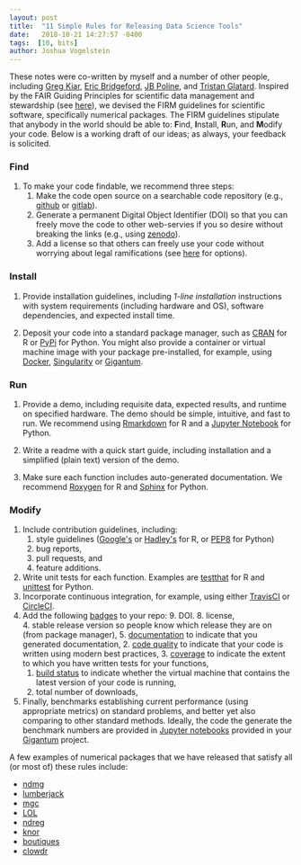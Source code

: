 ```yaml
---
layout: post
title:  "11 Simple Rules for Releasing Data Science Tools"
date:   2018-10-21 14:27:57 -0400
tags:  [10, bits]
author: Joshua Vogelstein
---
```


These notes were co-written by myself and a number of other people, including [Greg Kiar](http://gkiar.me/), [Eric Bridgeford](http://ericwb.me/), [JB Poline](https://www.mcgill.ca/qls/researchers/jb-poline), and [Tristan Glatard](https://users.encs.concordia.ca/~tglatard/). Inspired by the FAIR Guiding Principles for scientific data management and stewardship (see [here](https://www.nature.com/articles/sdata201618)), we devised the FIRM guidelines for scientific software, specifically numerical packages.  The FIRM guidelines stipulate that anybody in the world should be able to: **F**ind, **I**nstall, **R**un, and **M**odify your code. Below is a working draft of our ideas; as always, your feedback is solicited. 


### Find

1. To make your code findable, we recommend three steps:
    1. Make the code open source on a searchable code repository (e.g., [github](https://github.com/) or [gitlab](https://about.gitlab.com/)).
    2.  Generate a permanent Digital Object Identifier (DOI) so that you can freely move the code to other web-servies if you so desire without breaking the links (e.g., using [zenodo](https://zenodo.org/)).
    3.  Add a license so that others can freely use your code without worrying about legal ramifications (see [here](https://opensource.org/licenses) for options).

### Install


1. Provide installation guidelines, including  *1-line installation* instructions with system requirements (including hardware and OS),  software dependencies, and expected install time.  

2. Deposit your code into a standard package manager, such as [CRAN](https://cran.r-project.org/) for R or [PyPi](https://pypi.org/) for Python. You might also provide a container or virtual machine image with your package pre-installed, for example, using [Docker](https://www.docker.com/), [Singularity](https://www.sylabs.io/docs/) or [Gigantum](https://gigantum.com/).


### Run

1. Provide a demo, including requisite data, expected results, and runtime on specified hardware. The demo should be simple, intuitive, and fast to run. We recommend using  [Rmarkdown](https://rmarkdown.rstudio.com/) for R and  a [Jupyter Notebook](http://jupyter.org/) for Python.

2. Write a readme with a quick start guide, including installation and a simplified (plain text) version of the demo.


3. Make sure each function includes auto-generated documentation. We recommend  [Roxygen](https://cran.r-project.org/web/packages/roxygen2/vignettes/roxygen2.html) for R and   [Sphinx](http://www.sphinx-doc.org/en/master/) for Python.


### Modify

1. Include contribution guidelines, including: 
    1. style guidelines ([Google's](https://google.github.io/styleguide/Rguide.xml) or [Hadley's](http://adv-r.had.co.nz/Style.html) for R, or [PEP8](https://www.python.org/dev/peps/pep-0008/) for Python)
    2. bug reports, 
    3. pull requests, and  
    4. feature additions.
2. Write unit tests for each function. Examples are [testthat](http://testthat.r-lib.org/) for R and [unittest](https://docs.python.org/3/library/unittest.html) for Python.
3.  Incorporate continuous integration, for example, using either  [TravisCI](https://travis-ci.org/) or  [CircleCI](https://circleci.com/).
4.  Add the following [badges](https://shields.io/#/) to your repo: 
    9.  DOI. 
    8.  license,  
    4.  stable release version so people know which release they are on (from package manager), 
    5.  [documentation](https://readthedocs.org/) to indicate that you generated documentation, 
    2.  [code quality](https://codeclimate.com/) to indicate that your code is written using modern best practices, 
    3.  [coverage](https://coveralls.io/) to indicate the extent to which you have written tests for your functions, 
    1.  [build status](https://www.docker.com/) to indicate whether the virtual machine that contains the latest version of your code is running, 
    6.  total number of downloads, 
 1.  Finally, benchmarks establishing current performance (using appropriate metrics) on standard problems, and better yet also comparing to other standard methods. Ideally, the code the generate the benchmark numbers are provided in [Jupyter notebooks](http://jupyter.org/) provided in your [Gigantum](https://gigantum.com/) project.


A few examples of numerical packages that we have released that satisfy all (or most of) these rules include:
- [ndmg](https://github.com/neurodata/ndmg)
- [lumberjack](https://github.com/neurodata/lumberjack)
- [mgc](https://github.com/neurodata/mgc)
- [LOL](https://github.com/neurodata/LOL)
- [ndreg](https://github.com/neurodata/ndreg)
- [knor](https://github.com/neurodata/knorR)
- [boutiques](https://github.com/boutiques/boutiques)
- [clowdr](https://github.com/gkiar/clowdr)
